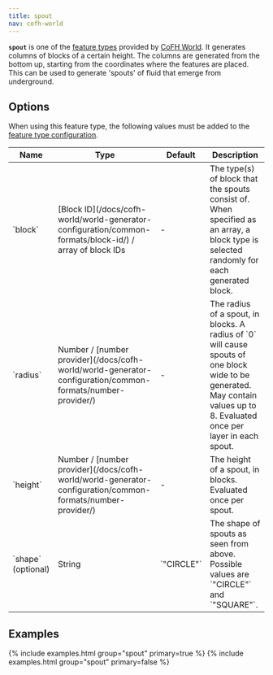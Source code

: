 ```yaml
---
title: spout
nav: cofh-world
---
```


**`spout`** is one of the [feature
types](/docs/cofh-world/world-generator-configuration/feature-types/) provided
by [CoFH World](/docs/cofh-world/). It generates columns of blocks of a certain
height. The columns are generated from the bottom up, starting from the
coordinates where the features are placed. This can be used to generate 'spouts'
of fluid that emerge from underground.


Options
-------

When using this feature type, the following values must be added to the [feature
type
configuration](/docs/cofh-world/world-generator-configuration/feature-format/#feature-type-configuration).

<div class="uk-overflow-container">
    <table class="uk-table uk-table-striped uk-text-small">
        <thead>
            <tr>
                <th>Name</th>
                <th>Type</th>
                <th>Default</th>
                <th>Description</th>
            </tr>
        </thead>
        <tbody>
            <tr>
                <td markdown="span">`block`</td>
                <td markdown="span">
                    [Block ID](/docs/cofh-world/world-generator-configuration/common-formats/block-id/)
                    / array of block IDs
                </td>
                <td>-</td>
                <td markdown="span">
                    The type(s) of block that the spouts consist of. When
                    specified as an array, a block type is selected randomly for
                    each generated block.
                </td>
            </tr>
            <tr>
                <td markdown="span">`radius`</td>
                <td markdown="span">
                    Number /
                    [number provider](/docs/cofh-world/world-generator-configuration/common-formats/number-provider/)
                </td>
                <td markdown="span">-</td>
                <td markdown="span">
                    The radius of a spout, in blocks. A radius of `0` will cause
                    spouts of one block wide to be generated. May contain values
                    up to 8. Evaluated once per layer in each spout.
                </td>
            </tr>
            <tr>
                <td markdown="span">`height`</td>
                <td markdown="span">
                    Number /
                    [number provider](/docs/cofh-world/world-generator-configuration/common-formats/number-provider/)
                </td>
                <td markdown="span">-</td>
                <td markdown="span">
                    The height of a spout, in blocks. Evaluated once per spout.
                </td>
            </tr>
            <tr>
                <td markdown="span">`shape` (optional)</td>
                <td markdown="span">String</td>
                <td markdown="span">`"CIRCLE"`</td>
                <td markdown="span">
                    The shape of spouts as seen from above. Possible values are
                    `"CIRCLE"` and `"SQUARE"`.
                </td>
            </tr>
        </tbody>
    </table>
</div>


Examples
--------

{% include examples.html group="spout" primary=true %}
{% include examples.html group="spout" primary=false %}
